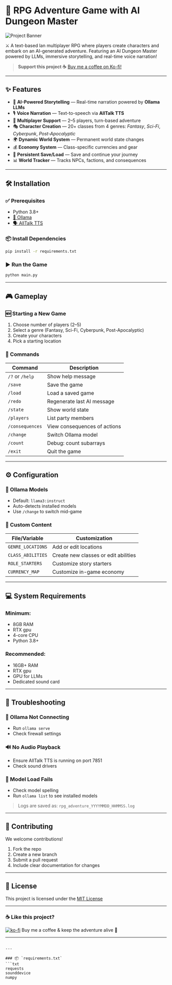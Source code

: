 
# 🧝 RPG Adventure Game with AI Dungeon Master


![Project Banner](./yyqWt5B.png)



⚔️ A text-based lan multiplayer RPG where players create characters and embark on an AI-generated adventure. Featuring an AI Dungeon Master powered by LLMs, immersive storytelling, and real-time voice narration!

> **Support this project ☕** [Buy me a coffee on Ko-fi!](https://ko-fi.com/laszlobeer)

---

## ✨ Features

- 🧙 **AI-Powered Storytelling** — Real-time narration powered by **Ollama LLMs**
- 🎙️ **Voice Narration** — Text-to-speech via **AllTalk TTS**
- 👥 **Multiplayer Support** — 2–5 players, turn-based adventure
- 🎭 **Character Creation** — 20+ classes from 4 genres: *Fantasy*, *Sci-Fi*, *Cyberpunk*, *Post-Apocalyptic*
- 🌍 **Dynamic World System** — Permanent world state changes
- 💰 **Economy System** — Class-specific currencies and gear
- 💾 **Persistent Save/Load** — Save and continue your journey
- 📊 **World Tracker** — Tracks NPCs, factions, and consequences

---

## 🛠️ Installation

### ✅ Prerequisites
- Python 3.8+
- [🧠 Ollama](https://ollama.ai/)
- [🗣️ AllTalk TTS](https://github.com/erew123/alltalk_tts)

### 📦 Install Dependencies

```bash
pip install -r requirements.txt
````

### ▶️ Run the Game

```bash
python main.py
```

---

## 🎮 Gameplay

### 🆕 Starting a New Game

1. Choose number of players (2–5)
2. Select a genre (Fantasy, Sci-Fi, Cyberpunk, Post-Apocalyptic)
3. Create your characters
4. Pick a starting location

### 💬 Commands

| Command         | Description                  |
| --------------- | ---------------------------- |
| `/?` or `/help` | Show help message            |
| `/save`         | Save the game                |
| `/load`         | Load a saved game            |
| `/redo`         | Regenerate last AI message   |
| `/state`        | Show world state             |
| `/players`      | List party members           |
| `/consequences` | View consequences of actions |
| `/change`       | Switch Ollama model          |
| `/count`        | Debug: count subarrays       |
| `/exit`         | Quit the game                |

---

## ⚙️ Configuration

### 🧠 Ollama Models

* Default: `llama3:instruct`
* Auto-detects installed models
* Use `/change` to switch mid-game

### 🧩 Custom Content

| File/Variable     | Customization                        |
| ----------------- | ------------------------------------ |
| `GENRE_LOCATIONS` | Add or edit locations                |
| `CLASS_ABILITIES` | Create new classes or edit abilities |
| `ROLE_STARTERS`   | Customize story starters             |
| `CURRENCY_MAP`    | Customize in-game economy            |

---

## 💻 System Requirements

### Minimum:

* 8GB RAM
* RTX gpu
* 4-core CPU
* Python 3.8+

### Recommended:

* 16GB+ RAM
* RTX gpu
* GPU for LLMs
* Dedicated sound card

---

## 🧯 Troubleshooting

### 🧠 Ollama Not Connecting

* Run `ollama serve`
* Check firewall settings

### 🔊 No Audio Playback

* Ensure AllTalk TTS is running on port 7851
* Check sound drivers

### 🤖 Model Load Fails

* Check model spelling
* Run `ollama list` to see installed models

> Logs are saved as: `rpg_adventure_YYYYMMDD_HHMMSS.log`

---

## 🤝 Contributing

We welcome contributions!

1. Fork the repo
2. Create a new branch
3. Submit a pull request
4. Include clear documentation for changes

---

## 📜 License

This project is licensed under the [MIT License](LICENSE)

---


### ☕ Like this project?

[![ko-fi](https://ko-fi.com/img/githubbutton_sm.svg)](https://ko-fi.com/laszlobeer)
Buy me a coffee & keep the adventure alive 💖

---

````

---

### 📦 `requirements.txt`
```txt
requests
sounddevice
numpy
````

```


